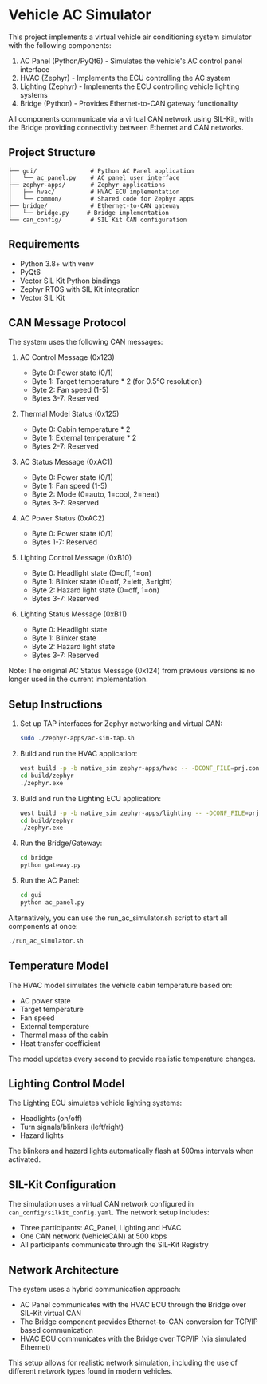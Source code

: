 # Vehicle AC Simulator

This project implements a virtual vehicle air conditioning system simulator with the following components:

1. AC Panel (Python/PyQt6) - Simulates the vehicle's AC control panel interface
2. HVAC (Zephyr) - Implements the ECU controlling the AC system
3. Lighting (Zephyr) - Implements the ECU controlling vehicle lighting systems
4. Bridge (Python) - Provides Ethernet-to-CAN gateway functionality

All components communicate via a virtual CAN network using SIL-Kit, with the Bridge providing connectivity between Ethernet and CAN networks.

## Project Structure

```ac-simulator/
├── gui/               # Python AC Panel application
│   └── ac_panel.py    # AC panel user interface
├── zephyr-apps/       # Zephyr applications
│   ├── hvac/          # HVAC ECU implementation 
│   └── common/        # Shared code for Zephyr apps
├── bridge/            # Ethernet-to-CAN gateway
│   └── bridge.py     # Bridge implementation
└── can_config/        # SIL Kit CAN configuration
```

## Requirements

- Python 3.8+ with venv
- PyQt6
- Vector SIL Kit Python bindings
- Zephyr RTOS with SIL Kit integration
- Vector SIL Kit

## CAN Message Protocol

The system uses the following CAN messages:

1. AC Control Message (0x123)
   - Byte 0: Power state (0/1)
   - Byte 1: Target temperature * 2 (for 0.5°C resolution)
   - Byte 2: Fan speed (1-5)
   - Bytes 3-7: Reserved

2. Thermal Model Status (0x125)
   - Byte 0: Cabin temperature * 2
   - Byte 1: External temperature * 2
   - Bytes 2-7: Reserved

3. AC Status Message (0xAC1)
   - Byte 0: Power state (0/1)
   - Byte 1: Fan speed (1-5)
   - Byte 2: Mode (0=auto, 1=cool, 2=heat)
   - Bytes 3-7: Reserved

4. AC Power Status (0xAC2)
   - Byte 0: Power state (0/1)
   - Bytes 1-7: Reserved

5. Lighting Control Message (0xB10)
   - Byte 0: Headlight state (0=off, 1=on)
   - Byte 1: Blinker state (0=off, 2=left, 3=right)
   - Byte 2: Hazard light state (0=off, 1=on)
   - Bytes 3-7: Reserved

6. Lighting Status Message (0xB11)
   - Byte 0: Headlight state
   - Byte 1: Blinker state
   - Byte 2: Hazard light state
   - Bytes 3-7: Reserved

Note: The original AC Status Message (0x124) from previous versions is no longer used in the current implementation.

## Setup Instructions

1. Set up TAP interfaces for Zephyr networking and virtual CAN:
   ```bash
   sudo ./zephyr-apps/ac-sim-tap.sh
   ```

2. Build and run the HVAC application:
   ```bash
   west build -p -b native_sim zephyr-apps/hvac -- -DCONF_FILE=prj.conf
   cd build/zephyr
   ./zephyr.exe
   ```

3. Build and run the Lighting ECU application:
   ```bash
   west build -p -b native_sim zephyr-apps/lighting -- -DCONF_FILE=prj.conf
   cd build/zephyr
   ./zephyr.exe
   ```

4. Run the Bridge/Gateway:
   ```bash
   cd bridge
   python gateway.py
   ```

5. Run the AC Panel:
   ```bash
   cd gui
   python ac_panel.py
   ```

Alternatively, you can use the run_ac_simulator.sh script to start all components at once:
```bash
./run_ac_simulator.sh
```

## Temperature Model

The HVAC model simulates the vehicle cabin temperature based on:
- AC power state
- Target temperature
- Fan speed
- External temperature
- Thermal mass of the cabin
- Heat transfer coefficient

The model updates every second to provide realistic temperature changes.

## Lighting Control Model

The Lighting ECU simulates vehicle lighting systems:
- Headlights (on/off)
- Turn signals/blinkers (left/right)
- Hazard lights

The blinkers and hazard lights automatically flash at 500ms intervals when activated.

## SIL-Kit Configuration

The simulation uses a virtual CAN network configured in `can_config/silkit_config.yaml`. The network setup includes:
- Three participants: AC_Panel, Lighting and HVAC
- One CAN network (VehicleCAN) at 500 kbps
- All participants communicate through the SIL-Kit Registry

## Network Architecture

The system uses a hybrid communication approach:
- AC Panel communicates with the HVAC ECU through the Bridge over SIL-Kit virtual CAN
- The Bridge component provides Ethernet-to-CAN conversion for TCP/IP based communication
- HVAC ECU communicates with the Bridge over TCP/IP (via simulated Ethernet)

This setup allows for realistic network simulation, including the use of different network types found in modern vehicles.